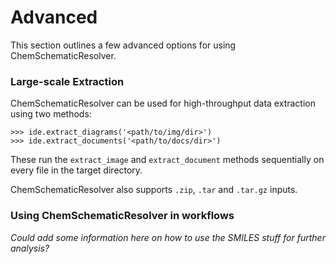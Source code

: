 # Advanced

This section outlines a few advanced options for using ChemSchematicResolver.

### Large-scale Extraction

ChemSchematicResolver can be used for high-throughput data extraction using two methods:

    >>> ide.extract_diagrams('<path/to/img/dir>')
    >>> ide.extract_documents('<path/to/docs/dir>')  
    
These run the `extract_image` and `extract_document` methods sequentially on every file in the target directory.

ChemSchematicResolver also supports `.zip`, `.tar` and `.tar.gz` inputs.

### Using ChemSchematicResolver in workflows

*Could add some information here on how to use the SMILES stuff for further analysis?*
